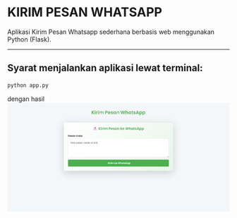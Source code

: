 # KIRIM PESAN WHATSAPP

Aplikasi Kirim Pesan Whatsapp sederhana berbasis web menggunakan Python (Flask).

---

## Syarat menjalankan aplikasi lewat terminal:

```bash
python app.py
```
dengan hasil ![Alt Text](hasilImage/image.png)

